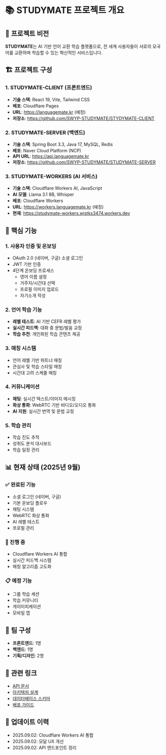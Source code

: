 # 📚 STUDYMATE 프로젝트 개요

## 🎯 프로젝트 비전
**STUDYMATE**는 AI 기반 언어 교환 학습 플랫폼으로, 전 세계 사용자들이 서로의 모국어를 교환하며 학습할 수 있는 혁신적인 서비스입니다.

## 🏗️ 프로젝트 구성

### 1. STUDYMATE-CLIENT (프론트엔드)
- **기술 스택**: React 19, Vite, Tailwind CSS
- **배포**: Cloudflare Pages
- **URL**: https://languagemate.kr (예정)
- **저장소**: https://github.com/SWYP-STUDYMATE/STYDYMATE-CLIENT

### 2. STUDYMATE-SERVER (백엔드)
- **기술 스택**: Spring Boot 3.3, Java 17, MySQL, Redis
- **배포**: Naver Cloud Platform (NCP)
- **API URL**: https://api.languagemate.kr
- **저장소**: https://github.com/SWYP-STUDYMATE/STUDYMATE-SERVER

### 3. STUDYMATE-WORKERS (AI 서비스)
- **기술 스택**: Cloudflare Workers AI, JavaScript
- **AI 모델**: Llama 3.1 8B, Whisper
- **배포**: Cloudflare Workers
- **URL**: https://workers.languagemate.kr (예정)
- **현재**: https://studymate-workers.wjstks3474.workers.dev

## 🚀 핵심 기능

### 1. 사용자 인증 및 온보딩
- OAuth 2.0 (네이버, 구글) 소셜 로그인
- JWT 기반 인증
- 4단계 온보딩 프로세스
  - 영어 이름 설정
  - 거주지/시간대 선택
  - 프로필 이미지 업로드
  - 자기소개 작성

### 2. 언어 학습 기능
- **레벨 테스트**: AI 기반 CEFR 레벨 평가
- **실시간 피드백**: 대화 중 문법/발음 교정
- **학습 추천**: 개인화된 학습 콘텐츠 제공

### 3. 매칭 시스템
- 언어 레벨 기반 파트너 매칭
- 관심사 및 학습 스타일 매칭
- 시간대 고려 스케줄 매칭

### 4. 커뮤니케이션
- **채팅**: 실시간 텍스트/이미지 메시징
- **화상 통화**: WebRTC 기반 비디오/오디오 통화
- **AI 지원**: 실시간 번역 및 문법 교정

### 5. 학습 관리
- 학습 진도 추적
- 성취도 분석 대시보드
- 학습 일정 관리

## 📊 현재 상태 (2025년 9월)

### ✅ 완료된 기능
- 소셜 로그인 (네이버, 구글)
- 기본 온보딩 플로우
- 채팅 시스템
- WebRTC 화상 통화
- AI 레벨 테스트
- 프로필 관리

### 🚧 진행 중
- Cloudflare Workers AI 통합
- 실시간 피드백 시스템
- 매칭 알고리즘 고도화

### 📋 예정 기능
- 그룹 학습 세션
- 학습 커뮤니티
- 게이미피케이션
- 모바일 앱

## 👥 팀 구성
- **프론트엔드**: 1명
- **백엔드**: 1명
- **기획/디자인**: 2명

## 🔗 관련 링크
- [API 문서](../04-api/README.md)
- [아키텍처 설계](../03-architecture/README.md)
- [데이터베이스 스키마](../05-database/README.md)
- [배포 가이드](../08-infrastructure/README.md)

## 📝 업데이트 이력
- 2025.09.02: Cloudflare Workers AI 통합
- 2025.09.02: 모달 UX 개선
- 2025.09.02: API 엔드포인트 정리